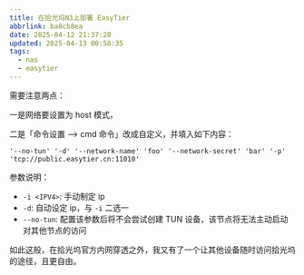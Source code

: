 ```yaml
---
title: 在拾光坞N3上部署 EasyTier
abbrlink: ba8cb8ea
date: 2025-04-12 21:37:28
updated: 2025-04-13 00:58:35
tags:
  - nas
  - easytier
---
```


需要注意两点：

一是网络要设置为 host 模式，

二是「命令设置 --> cmd 命令」改成自定义，并填入如下内容：

```
'--no-tun' '-d' '--network-name' 'foo' '--network-secret' 'bar' '-p' 'tcp://public.easytier.cn:11010'
```

参数说明：

- `-i <IPV4>`: 手动制定 ip
- `-d`: 自动设定 ip，与 `-i` 二选一
- `--no-tun`: 配置该参数后将不会尝试创建 TUN 设备，该节点将无法主动启动对其他节点的访问

如此这般，在拾光坞官方内网穿透之外，我又有了一个让其他设备随时访问拾光坞的途径，且更自由。
